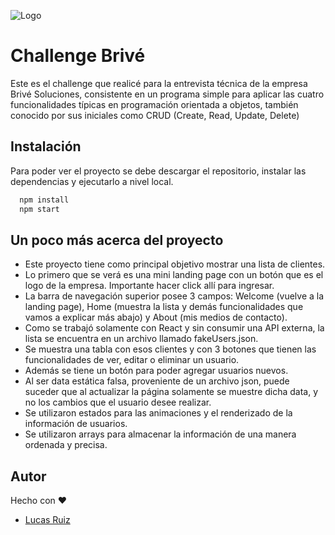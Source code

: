 ![Logo](https://encrypted-tbn0.gstatic.com/images?q=tbn:ANd9GcRNnR7KfoDNE6Cvqfc7Ivuw-8OpYZhRjgHPCbltKGkgXbuoaaDlkE0PpulFOOhXcMCR5q8&usqp=CAU)

# Challenge Brivé

Este es el challenge que realicé para la entrevista técnica de la empresa Brivé Soluciones, consistente en un programa simple para aplicar las cuatro funcionalidades típicas en programación orientada a objetos, también conocido por sus iniciales como CRUD (Create, Read, Update, Delete)

## Instalación

Para poder ver el proyecto se debe descargar el repositorio, instalar las dependencias y ejecutarlo a nivel local.

```bash
  npm install
  npm start
```
    
## Un poco más acerca del proyecto

- Este proyecto tiene como principal objetivo mostrar una lista de clientes.
- Lo primero que se verá es una mini landing page con un botón que es el logo de la empresa. Importante hacer click allí para ingresar.
- La barra de navegación superior posee 3 campos: Welcome (vuelve a la landing page), Home (muestra la lista y demás funcionalidades que vamos a explicar más abajo) y About (mis medios de contacto).
- Como se trabajó solamente con React y sin consumir una API externa, la lista se encuentra en un archivo llamado fakeUsers.json.
- Se muestra una tabla con esos clientes y con 3 botones que tienen las funcionalidades de ver, editar o eliminar un usuario. 
- Además se tiene un botón para poder agregar usuarios nuevos.
- Al ser data estática falsa, proveniente de un archivo json, puede suceder que al actualizar la página solamente se muestre dicha data, y no los cambios que el usuario desee realizar.
- Se utilizaron estados para las animaciones y el renderizado de la información de usuarios.
- Se utilizaron arrays para almacenar la información de una manera ordenada y precisa. 


## Autor

Hecho con ♥
- [Lucas Ruiz](https://www.github.com/lucasruiz12)

